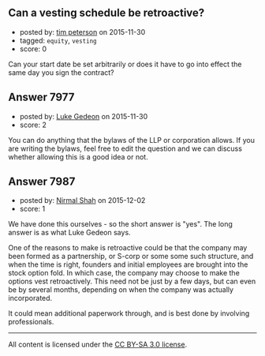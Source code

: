 ## Can a vesting schedule be retroactive?

- posted by: [tim peterson](https://stackexchange.com/users/360327/tim-peterson) on 2015-11-30
- tagged: `equity`, `vesting`
- score: 0

<p>Can your start date be set arbitrarily or does it have to go into effect the same day you sign the contract?</p>



## Answer 7977

- posted by: [Luke Gedeon](https://stackexchange.com/users/1119600/luke-gedeon) on 2015-11-30
- score: 2

<p>You can do anything that the bylaws of the LLP or corporation allows. If you are writing the bylaws, feel free to edit the question and we can discuss whether allowing this is a good idea or not.</p>



## Answer 7987

- posted by: [Nirmal Shah](https://stackexchange.com/users/7398429/nirmal-shah) on 2015-12-02
- score: 1

<p>We have done this ourselves - so the short answer is "yes". The long answer is as what Luke Gedeon says.</p>

<p>One of the reasons to make is retroactive could be that the company may been formed as a partnership, or S-corp or some some such structure, and when the time is right, founders and initial employees are brought into the stock option fold. In which case, the company may choose to make the options vest retroactively. This need not be just by a few days, but can even be by several months, depending on when the company was actually incorporated. </p>

<p>It could mean additional paperwork through, and is best done by involving professionals.</p>




---

All content is licensed under the [CC BY-SA 3.0 license](https://creativecommons.org/licenses/by-sa/3.0/).
